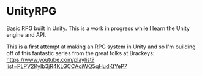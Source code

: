 # UnityRPG
Basic RPG built in Unity. 
This is a work in progress while I learn the Unity engine and API.

This is a first attempt at making an RPG system in Unity and so I'm building off of this fantastic series from the great folks at Brackeys:
https://www.youtube.com/playlist?list=PLPV2KyIb3jR4KLGCCAciWQ5qHudKtYeP7